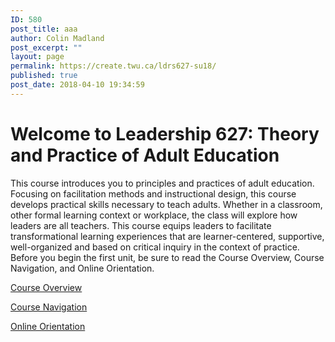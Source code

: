 ```yaml
---
ID: 580
post_title: aaa
author: Colin Madland
post_excerpt: ""
layout: page
permalink: https://create.twu.ca/ldrs627-su18/
published: true
post_date: 2018-04-10 19:34:59
---
```

<!--themify_builder_static--><h1>Welcome to Leadership 627: Theory and Practice of Adult Education<br/></h1>
 This course introduces you to principles and practices of adult education. Focusing on facilitation methods and instructional design, this course develops practical skills necessary to teach adults. Whether in a classroom, other formal learning context or workplace, the class will explore how leaders are all teachers. This course equips leaders to facilitate transformational learning experiences that are learner-centered, supportive, well-organized and based on critical inquiry in the context of practice.
Before you begin the first unit, be sure to read the Course Overview, Course Navigation, and Online Orientation. 
 
 <a href="https://create.twu.ca/ldrs627-su18/course-overview/"> Course Overview </a>
 
 
 <a href="https://themify.me"> Course Navigation </a>
 
 
 <a href="https://themify.me"> Online Orientation </a><!--/themify_builder_static-->